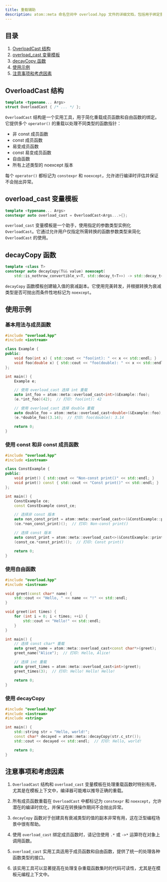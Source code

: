 ```yaml
---
title: 重载辅助
description: atom::meta 命名空间中 overload.hpp 文件的详细文档，包括用于绑定重载函数、OverloadCast 结构、overload_cast 变量模板、decayCopy 函数和使用示例的工具。
---
```


## 目录

1. [OverloadCast 结构](#overloadcast-结构)
2. [overload_cast 变量模板](#overload_cast-变量模板)
3. [decayCopy 函数](#decaycopy-函数)
4. [使用示例](#使用示例)
5. [注意事项和考虑因素](#注意事项和考虑因素)

## OverloadCast 结构

```cpp
template <typename... Args>
struct OverloadCast { /* ... */ };
```

`OverloadCast` 结构是一个实用工具，用于简化重载成员函数和自由函数的绑定。它提供多个 `operator()` 的重载以处理不同类型的函数指针：

- 非 const 成员函数
- const 成员函数
- 易变成员函数
- const 易变成员函数
- 自由函数
- 所有上述类型的 noexcept 版本

每个 `operator()` 都标记为 `constexpr` 和 `noexcept`，允许进行编译时评估并保证不会抛出异常。

## overload_cast 变量模板

```cpp
template <typename... Args>
constexpr auto overload_cast = OverloadCast<Args...>{};
```

`overload_cast` 变量模板是一个助手，使用指定的参数类型实例化 `OverloadCast`。它通过允许用户仅指定所需转换的函数参数类型来简化 `OverloadCast` 的使用。

## decayCopy 函数

```cpp
template <class T>
constexpr auto decayCopy(T&& value) noexcept(
    std::is_nothrow_convertible_v<T, std::decay_t<T>>) -> std::decay_t<T>;
```

`decayCopy` 函数模板创建输入值的衰减副本。它使用完美转发，并根据转换为衰减类型是否可抛出而条件性地标记为 `noexcept`。

## 使用示例

### 基本用法与成员函数

```cpp
#include "overload.hpp"
#include <iostream>

class Example {
public:
    void foo(int x) { std::cout << "foo(int): " << x << std::endl; }
    void foo(double x) { std::cout << "foo(double): " << x << std::endl; }
};

int main() {
    Example e;

    // 使用 overload_cast 选择 int 重载
    auto int_foo = atom::meta::overload_cast<int>(&Example::foo);
    (e.*int_foo)(42);  // 打印: foo(int): 42

    // 使用 overload_cast 选择 double 重载
    auto double_foo = atom::meta::overload_cast<double>(&Example::foo);
    (e.*double_foo)(3.14);  // 打印: foo(double): 3.14

    return 0;
}
```

### 使用 const 和非 const 成员函数

```cpp
#include "overload.hpp"
#include <iostream>

class ConstExample {
public:
    void print() { std::cout << "Non-const print()" << std::endl; }
    void print() const { std::cout << "Const print()" << std::endl; }
};

int main() {
    ConstExample ce;
    const ConstExample const_ce;

    // 选择非 const 版本
    auto non_const_print = atom::meta::overload_cast<>(&ConstExample::print);
    (ce.*non_const_print)();  // 打印: Non-const print()

    // 选择 const 版本
    auto const_print = atom::meta::overload_cast<>(&ConstExample::print);
    (const_ce.*const_print)();  // 打印: Const print()

    return 0;
}
```

### 使用自由函数

```cpp
#include "overload.hpp"
#include <iostream>

void greet(const char* name) {
    std::cout << "Hello, " << name << "!" << std::endl;
}

void greet(int times) {
    for (int i = 0; i < times; ++i) {
        std::cout << "Hello!" << std::endl;
    }
}

int main() {
    // 选择 const char* 重载
    auto greet_name = atom::meta::overload_cast<const char*>(greet);
    greet_name("Alice");  // 打印: Hello, Alice!

    // 选择 int 重载
    auto greet_times = atom::meta::overload_cast<int>(greet);
    greet_times(3);  // 打印: Hello! Hello! Hello!

    return 0;
}
```

### 使用 decayCopy

```cpp
#include "overload.hpp"
#include <iostream>
#include <string>

int main() {
    std::string str = "Hello, world!";
    const char* decayed = atom::meta::decayCopy(str.c_str());
    std::cout << decayed << std::endl;  // 打印: Hello, world!

    return 0;
}
```

## 注意事项和考虑因素

1. `OverloadCast` 结构和 `overload_cast` 变量模板在处理重载函数时特别有用，尤其是在模板上下文中，编译器可能难以推导正确的重载。

2. 所有成员函数重载在 `OverloadCast` 中都标记为 `constexpr` 和 `noexcept`，允许潜在的编译时优化，并保证在转换操作期间不会抛出异常。

3. `decayCopy` 函数对于创建具有衰减类型的值的副本非常有用，这在泛型编程场景中很有帮助。

4. 使用 `overload_cast` 绑定成员函数时，请记住使用 `.*` 或 `->*` 运算符在对象上调用函数。

5. `overload_cast` 实用工具适用于成员函数和自由函数，提供了统一的处理各种函数类型的接口。

6. 该实用工具可以显著提高在处理复杂重载函数集时的代码可读性，尤其是在模板元编程上下文中。
